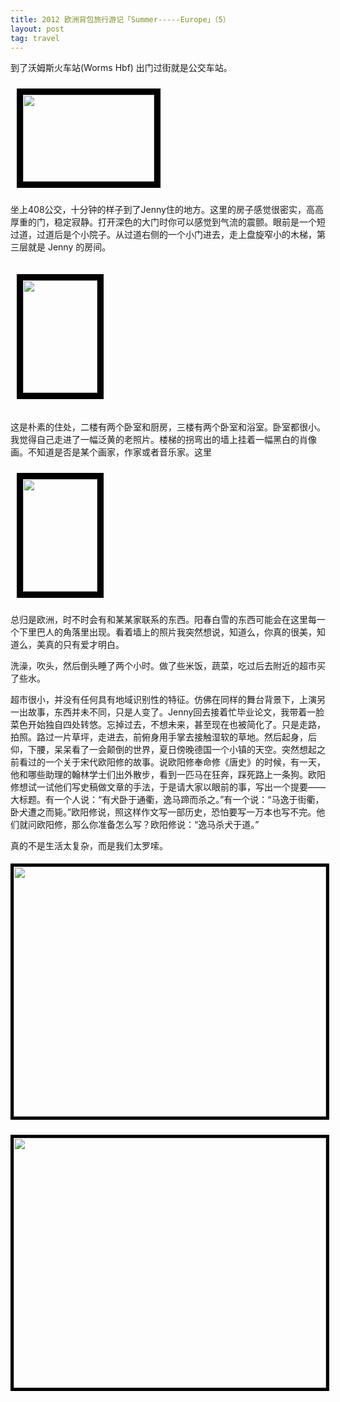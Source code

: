 ```yaml
---
title: 2012 欧洲背包旅行游记「Summer-----Europe」（5）
layout: post
tag: travel
---
```


到了沃姆斯火车站(Worms Hbf) 出门过街就是公交车站。

<p <a href="http://linhui.org/images/posts/DSC_0022.jpg"><img class=" wp-image-216 alignleft" style="border-width: 10px; border-color: black; border-style: solid; margin: 10px;" title="DSC_0022" src="http://linhui.org/images/posts/DSC_0022-300x199.jpg" alt="" width="210" height="139" /></a> </p>

坐上408公交，十分钟的样子到了Jenny住的地方。这里的房子感觉很密实，高高厚重的门，稳定寂静。打开深色的大门时你可以感觉到气流的震颤。眼前是一个短过道，过道后是个小院子。从过道右侧的一个小门进去，走上盘旋窄小的木梯，第三层就是 Jenny 的房间。

<p <a href="http://linhui.org/images/posts/DSC_0024.jpg"><img class=" wp-image-217 alignright" style="margin-right: 10px; margin-left: 10px; margin-top: 20px; margin-bottom: 20px; border-width: 10px; border-color: black; border-style: solid;" title="DSC_0024" src="http://linhui.org/images/posts/DSC_0024-199x300.jpg" alt="" width="119" height="180" /></a></p>

这是朴素的住处，二楼有两个卧室和厨房，三楼有两个卧室和浴室。卧室都很小。我觉得自己走进了一幅泛黄的老照片。楼梯的拐弯出的墙上挂着一幅黑白的肖像画。不知道是否是某个画家，作家或者音乐家。这里
<p><a href="http://linhui.org/images/posts/09/DSC_0023.jpg"><img class="wp-image-218 alignright" style="border-width: 10px; border-color: black; border-style: solid; margin: 10px;" title="DSC_0023" src="http://linhui.org/images/posts/DSC_0023-199x300.jpg" alt="" width="119" height="180" /></a></p>
总归是欧洲，时不时会有和某某家联系的东西。阳春白雪的东西可能会在这里每一个下里巴人的角落里出现。看着墙上的照片我突然想说，知道么，你真的很美，知道么，美真的只有爱才明白。

洗澡，吹头，然后倒头睡了两个小时。做了些米饭，蔬菜，吃过后去附近的超市买了些水。

超市很小，并没有任何具有地域识别性的特征。仿佛在同样的舞台背景下，上演另一出故事，东西并未不同，只是人变了。Jenny回去接着忙毕业论文，我带着一脸菜色开始独自四处转悠。忘掉过去，不想未来，甚至现在也被简化了。只是走路，拍照。路过一片草坪，走进去，前俯身用手掌去接触湿软的草地。然后起身，后仰，下腰，呆呆看了一会颠倒的世界，夏日傍晚德国一个小镇的天空。突然想起之前看过的一个关于宋代欧阳修的故事。说欧阳修奉命修《唐史》的时候，有一天，他和哪些助理的翰林学士们出外散步，看到一匹马在狂奔，踩死路上一条狗。欧阳修想试一试他们写史稿做文章的手法，于是请大家以眼前的事，写出一个提要——大标题。有一个人说：“有犬卧于通衢，逸马蹄而杀之。”有一个说：“马逸于街衢，卧犬遭之而毙。”欧阳修说，照这样作文写一部历史，恐怕要写一万本也写不完。他们就问欧阳修，那么你准备怎么写？欧阳修说：“逸马杀犬于道。”

真的不是生活太复杂，而是我们太罗嗦。

<p style="text-align: center;"><a href="http://linhui.org/images/posts/cofirst_day.jpg"><img class="aligncenter  wp-image-219" style="margin-top: 5px; margin-bottom: 5px; border-width: 5px; border-color: black; border-style: solid;" title="cofirst_day" src="http://linhui.org/images/posts/cofirst_day-300x240.jpg" alt="" width="500" height="400" /></a></p>
<p style="text-align: center;"><a href="http://linhui.org/images/posts/cofirst_day2.jpg"><img class="aligncenter  wp-image-222" style="margin-top: 5px; margin-bottom: 5px; border-width: 5px; border-color: black; border-style: solid;" title="cofirst_day2" src="http://linhui.org/images/posts/cofirst_day2-300x240.jpg" alt="" width="500" height="400" /></a></p>
